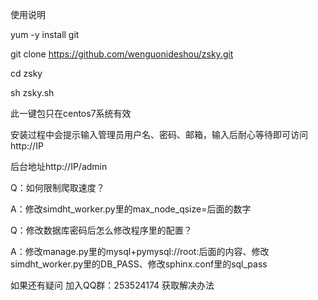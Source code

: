 使用说明

yum -y install git 

git  clone https://github.com/wenguonideshou/zsky.git

cd zsky

sh zsky.sh

此一键包只在centos7系统有效

安装过程中会提示输入管理员用户名、密码、邮箱，输入后耐心等待即可访问http://IP

后台地址http://IP/admin

Q：如何限制爬取速度？

A：修改simdht_worker.py里的max_node_qsize=后面的数字

Q：修改数据库密码后怎么修改程序里的配置？

A：修改manage.py里的mysql+pymysql://root:后面的内容、修改simdht_worker.py里的DB_PASS、修改sphinx.conf里的sql_pass

如果还有疑问 加入QQ群：253524174 获取解决办法
